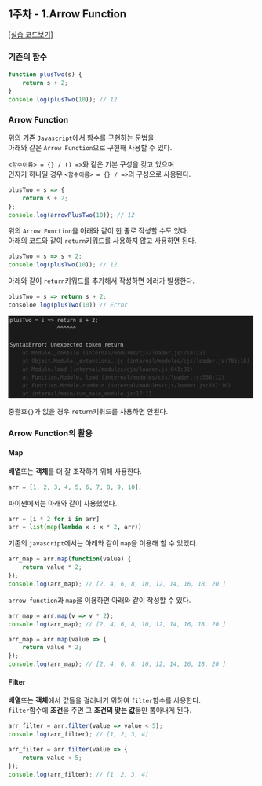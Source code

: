 ## 1주차 - 1.Arrow Function

[[실습 코드보기]](https://github.com/LikeLionSCH/LikeLion_React_Study_Summary/tree/master/1_Arrow_Function.js)

### 기존의 함수

```javascript
function plusTwo(s) {
    return s + 2;
}
console.log(plusTwo(10)); // 12
```

### Arrow Function

위의 기존 `Javascript`에서 함수를 구현하는 문법을<br>
아래와 같은 `Arrow Function`으로 구현해 사용할 수 있다.<br>

`<함수이름> = {} / () =>`와 같은 기본 구성을 갖고 있으며<br>
인자가 하나일 경우 `<함수이름> = {} / =>`의 구성으로 사용된다.<br>

```javascript
plusTwo = s => {
    return s + 2;
};
console.log(arrowPlusTwo(10)); // 12
```

위의 `Arrow Function`을 아래와 같이 한 줄로 작성할 수도 있다.<br>
아래의 코드와 같이 `return`키워드를 사용하지 않고 사용하면 된다.<br>

```javascript
plusTwo = s => s + 2;
console.log(plusTwo(10)); // 12
```

아래와 같이 `return`키워드를 추가해서 작성하면 에러가 발생한다.<br>

```javascript
plusTwo = s => return s + 2;
consoloe.log(plusTwo(10)) // Error
```

<img src="./Week_1_Images/Week_1_1_Test_Image_1.png" width="500" height="auto"><br>

중괄호`{}`가 없을 경우 `return`키워드를 사용하면 안된다.<br>

### Arrow Function의 활용

#### Map

**배열**또는 **객체**를 더 잘 조작하기 위해 사용한다.<br>

```javascript
arr = [1, 2, 3, 4, 5, 6, 7, 8, 9, 10];
```

파이썬에서는 아래와 같이 사용했었다.<br>

```python
arr = [i * 2 for i in arr]
arr = list(map(lambda x : x * 2, arr))
```

기존의 `javascript`에서는 아래와 같이 `map`을 이용해 할 수 있었다.<br>

```javascript
arr_map = arr.map(function(value) {
    return value * 2;
});
console.log(arr_map); // [2, 4, 6, 8, 10, 12, 14, 16, 18, 20 ]
```

`arrow function`과 `map`을 이용하면 아래와 같이 작성할 수 있다.<br>

```javascript
arr_map = arr.map(v => v * 2);
console.log(arr_map); // [2, 4, 6, 8, 10, 12, 14, 16, 18, 20 ]
```

```javascript
arr_map = arr.map(value => {
    return value * 2;
});
console.log(arr_map); // [2, 4, 6, 8, 10, 12, 14, 16, 18, 20 ]
```

#### Filter

**배열**또는 **객체**에서 값들을 걸러내기 위하여 `filter`함수를 사용한다.<br>
`filter`함수에 **조건**을 주면 그 **조건의 맞는 값**들만 뽑아내게 된다.<br>

```javascript
arr_filter = arr.filter(value => value < 5);
console.log(arr_filter); // [1, 2, 3, 4]
```

```javascript
arr_filter = arr.filter(value => {
    return value < 5;
});
console.log(arr_filter); // [1, 2, 3, 4]
```
